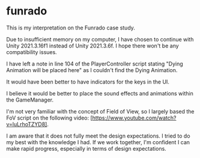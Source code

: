 # funrado
This is my interpretation on the Funrado case study.


Due to insufficient memory on my computer, I have chosen to continue with Unity 2021.3.16f1 instead of Unity 2021.3.6f. I hope there won't be any compatibility issues.

I have left a note in line 104 of the PlayerController script stating "Dying Animation will be placed here" as I couldn't find the Dying Animation.

It would have been better to have indicators for the keys in the UI.

I believe it would be better to place the sound effects and animations within the GameManager.

I'm not very familiar with the concept of Field of View, so I largely based the FoV script on the following video: [https://www.youtube.com/watch?v=luLrhoTZYD8].

I am aware that it does not fully meet the design expectations. I tried to do my best with the knowledge I had. If we work together, I'm confident I can make rapid progress, especially in terms of design expectations.
